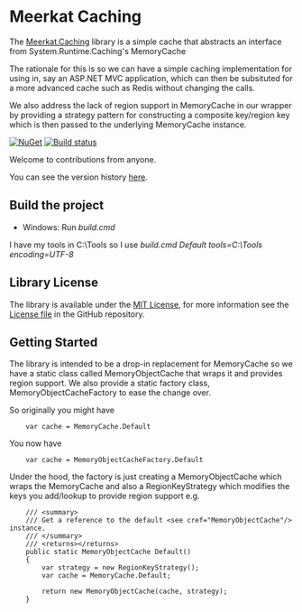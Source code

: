 Meerkat Caching
===============

The [Meerkat.Caching](https://www.nuget.org/packages/Meerkat.Caching/) library is a simple cache that abstracts an interface from System.Runtime.Caching's MemoryCache

The rationale for this is so we can have a simple caching implementation for using in, say an ASP.NET MVC application, which can then be subsituted for a more advanced cache such as Redis without changing the calls.

We also address the lack of region support in MemoryCache in our wrapper by providing a strategy pattern for constructing a composite key/region key which is then passed to the underlying MemoryCache instance.

[![NuGet](https://img.shields.io/nuget/v/Meerkat.Caching.svg)](https://www.nuget.org/packages/Meerkat.Caching/)
[![Build status](https://ci.appveyor.com/api/projects/status/7ycnghu7s0umys9e/branch/master?svg=true)](https://ci.appveyor.com/project/PaulHatcher/meerkat-caching/branch/master)


Welcome to contributions from anyone.

You can see the version history [here](RELEASE_NOTES.md).

## Build the project
* Windows: Run *build.cmd*

I have my tools in C:\Tools so I use *build.cmd Default tools=C:\Tools encoding=UTF-8*

## Library License

The library is available under the [MIT License](http://en.wikipedia.org/wiki/MIT_License), for more information see the [License file][1] in the GitHub repository.

 [1]: https://github.com/phatcher/Meerkat.Caching/blob/master/License.md

## Getting Started

The library is intended to be a drop-in replacement for MemoryCache so we have a static class called MemoryObjectCache that wraps it and provides region support. We also provide a static
factory class, MemoryObjectCacheFactory to ease the change over.

So originally you might have

```
    var cache = MemoryCache.Default
```

You now have
```
    var cache = MemoryObjectCacheFactory.Default
```

Under the hood, the factory is just creating a MemoryObjectCache which wraps the MemoryCache and also a RegionKeyStrategy which modifies the keys you add/lookup to provide region support e.g.

```
    /// <summary>
    /// Get a reference to the default <see cref="MemoryObjectCache"/> instance.
    /// </summary>
    /// <returns></returns>
    public static MemoryObjectCache Default()
    {
        var strategy = new RegionKeyStrategy();
        var cache = MemoryCache.Default;

        return new MemoryObjectCache(cache, strategy);
    }
```
